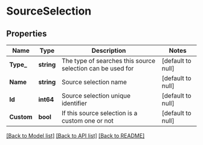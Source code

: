 # SourceSelection

## Properties
Name | Type | Description | Notes
------------ | ------------- | ------------- | -------------
**Type_** | **string** | The type of searches this source selection can be used for | [default to null]
**Name** | **string** | Source selection name | [default to null]
**Id** | **int64** | Source selection unique identifier | [default to null]
**Custom** | **bool** | If this source selection is a custom one or not | [default to null]

[[Back to Model list]](../README.md#documentation-for-models) [[Back to API list]](../README.md#documentation-for-api-endpoints) [[Back to README]](../README.md)

